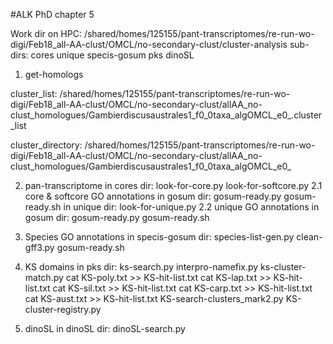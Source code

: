 #ALK PhD chapter 5

Work dir on HPC:
	/shared/homes/125155/pant-transcriptomes/re-run-wo-digi/Feb18_all-AA-clust/OMCL/no-secondary-clust/cluster-analysis
sub-dirs:
	cores
	unique
	specis-gosum 
	pks
	dinoSL

1. get-homologs

cluster_list: 
	/shared/homes/125155/pant-transcriptomes/re-run-wo-digi/Feb18_all-AA-clust/OMCL/no-secondary-clust/allAA_no-clust_homologues/Gambierdiscusaustrales1_f0_0taxa_algOMCL_e0_.cluster_list

cluster_directory: 
	/shared/homes/125155/pant-transcriptomes/re-run-wo-digi/Feb18_all-AA-clust/OMCL/no-secondary-clust/allAA_no-clust_homologues/Gambierdiscusaustrales1_f0_0taxa_algOMCL_e0_

2. pan-transcriptome
        in cores dir:
	look-for-core.py
        look-for-softcore.py
		2.1 core & softcore GO annotations
		in gosum dir:
		gosum-ready.py
		gosum-ready.sh
	in unique dir:
	look-for-unique.py
		2.2 unique GO annotations
		in gosum dir:
		gosum-ready.py
		gosum-ready.sh
	 
	
3. Species GO annotations 
	in specis-gosum dir:
	species-list-gen.py
	clean-gff3.py
	gosum-ready.sh

4. KS domains
	in pks dir:
	ks-search.py
	interpro-namefix.py
	ks-cluster-match.py
	cat KS-poly.txt >> KS-hit-list.txt
	cat KS-lap.txt >> KS-hit-list.txt
	cat KS-sil.txt >> KS-hit-list.txt
	cat KS-carp.txt >> KS-hit-list.txt
	cat KS-aust.txt >> KS-hit-list.txt
	KS-search-clusters_mark2.py
	KS-cluster-registry.py

5. dinoSL
	in dinoSL dir:
	dinoSL-search.py
